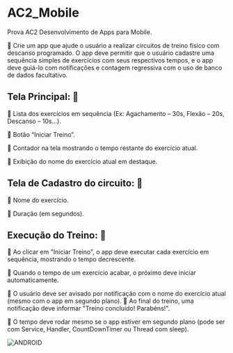 # AC2_Mobile
Prova AC2 Desenvolvimento de Apps para Mobile.


📝 Crie um app que ajude o usuário a realizar circuitos de treino físico com descanso
programado. O app deve permitir que o usuário cadastre uma sequência simples
de exercícios com seus respectivos tempos, e o app deve guiá-lo com notificações
e contagem regressiva com o uso de banco de dados facultativo.

## Tela Principal: 📝
🔹 Lista dos exercícios em sequência (Ex: Agachamento – 30s, Flexão – 20s,
Descanso – 10s...).

🔹 Botão “Iniciar Treino”.

🔹 Contador na tela mostrando o tempo restante do exercício atual.

🔹 Exibição do nome do exercício atual em destaque.

## Tela de Cadastro do circuito: 📝
🔹 Nome do exercício.

🔹 Duração (em segundos).

## Execução do Treino: 📝
🔹 Ao clicar em "Iniciar Treino", o app deve executar cada exercício em
sequência, mostrando o tempo decrescente.

🔹 Quando o tempo de um exercício acabar, o próximo deve iniciar
automaticamente.

🔹 O usuário deve ser avisado por notificação com o nome do exercício atual
(mesmo com o app em segundo plano).
🔹 Ao final do treino, uma notificação deve informar "Treino concluído!
Parabéns!".

🔹 O tempo deve rodar mesmo se o app estiver em segundo plano (pode ser
com Service, Handler, CountDownTimer ou Thread com sleep).

![ANDROID](https://img.shields.io/badge/android-3DDC84?style=for-the-badge&logo=android&logoColor=white)
